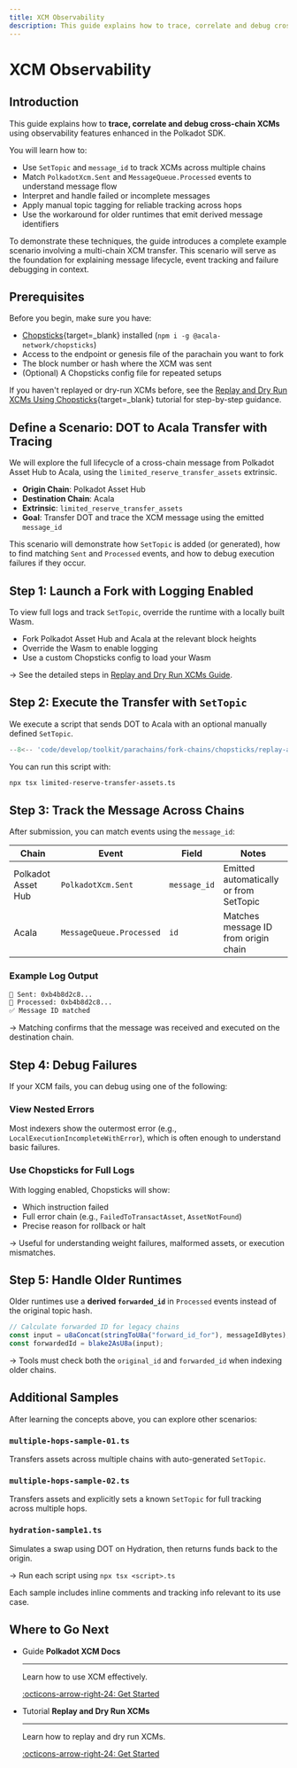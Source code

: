 ```yaml
---
title: XCM Observability
description: This guide explains how to trace, correlate and debug cross-chain XCMs using observability features enhanced in the Polkadot SDK.
---
```


# XCM Observability

## Introduction

This guide explains how to **trace, correlate and debug cross-chain XCMs** using observability features enhanced in the Polkadot SDK.

You will learn how to:

- Use `SetTopic` and `message_id` to track XCMs across multiple chains
- Match `PolkadotXcm.Sent` and `MessageQueue.Processed` events to understand message flow
- Interpret and handle failed or incomplete messages
- Apply manual topic tagging for reliable tracking across hops
- Use the workaround for older runtimes that emit derived message identifiers

To demonstrate these techniques, the guide introduces a complete example scenario involving a multi-chain XCM transfer. This scenario will serve as the foundation for explaining message lifecycle, event tracking and failure debugging in context.

## Prerequisites

Before you begin, make sure you have:

- [Chopsticks](/develop/toolkit/parachains/fork-chains/chopsticks/get-started/){target=\_blank} installed (`npm i -g @acala-network/chopsticks`)
- Access to the endpoint or genesis file of the parachain you want to fork
- The block number or hash where the XCM was sent
- (Optional) A Chopsticks config file for repeated setups

If you haven't replayed or dry-run XCMs before, see the [Replay and Dry Run XCMs Using Chopsticks](/tutorials/interoperability/replay-and-dry-run-xcms/){target=\_blank} tutorial for step-by-step guidance.

## Define a Scenario: DOT to Acala Transfer with Tracing

We will explore the full lifecycle of a cross-chain message from Polkadot Asset Hub to Acala, using the `limited_reserve_transfer_assets` extrinsic.

* **Origin Chain**: Polkadot Asset Hub
* **Destination Chain**: Acala
* **Extrinsic**: `limited_reserve_transfer_assets`
* **Goal**: Transfer DOT and trace the XCM message using the emitted `message_id`

This scenario will demonstrate how `SetTopic` is added (or generated), how to find matching `Sent` and `Processed` events, and how to debug execution failures if they occur.

## Step 1: Launch a Fork with Logging Enabled

To view full logs and track `SetTopic`, override the runtime with a locally built Wasm.

* Fork Polkadot Asset Hub and Acala at the relevant block heights
* Override the Wasm to enable logging
* Use a custom Chopsticks config to load your Wasm

→ See the detailed steps in [Replay and Dry Run XCMs Guide](https://docs.polkadot.com/tutorials/interoperability/replay-and-dry-run-xcms/).

## Step 2: Execute the Transfer with `SetTopic`

We execute a script that sends DOT to Acala with an optional manually defined `SetTopic`.

```ts
--8<-- 'code/develop/toolkit/parachains/fork-chains/chopsticks/replay-and-dry-run-xcms/limited-reserve-transfer-assets.ts'
```

You can run this script with:

```bash
npx tsx limited-reserve-transfer-assets.ts
```

## Step 3: Track the Message Across Chains

After submission, you can match events using the `message_id`:

| Chain              | Event                    | Field        | Notes                                  |
| ------------------ | ------------------------ | ------------ | -------------------------------------- |
| Polkadot Asset Hub | `PolkadotXcm.Sent`       | `message_id` | Emitted automatically or from SetTopic |
| Acala              | `MessageQueue.Processed` | `id`         | Matches message ID from origin chain   |

### Example Log Output

```bash
📣 Sent: 0xb4b8d2c8...
📣 Processed: 0xb4b8d2c8...
✅ Message ID matched
```

→ Matching confirms that the message was received and executed on the destination chain.

## Step 4: Debug Failures

If your XCM fails, you can debug using one of the following:

### View Nested Errors

Most indexers show the outermost error (e.g., `LocalExecutionIncompleteWithError`), which is often enough to understand basic failures.

### Use Chopsticks for Full Logs

With logging enabled, Chopsticks will show:

* Which instruction failed
* Full error chain (e.g., `FailedToTransactAsset`, `AssetNotFound`)
* Precise reason for rollback or halt

→ Useful for understanding weight failures, malformed assets, or execution mismatches.

## Step 5: Handle Older Runtimes

Older runtimes use a **derived `forwarded_id`** in `Processed` events instead of the original topic hash.

```ts
// Calculate forwarded ID for legacy chains
const input = u8aConcat(stringToU8a("forward_id_for"), messageIdBytes);
const forwardedId = blake2AsU8a(input);
```

→ Tools must check both the `original_id` and `forwarded_id` when indexing older chains.

## Additional Samples

After learning the concepts above, you can explore other scenarios:

### `multiple-hops-sample-01.ts`

Transfers assets across multiple chains with auto-generated `SetTopic`.

### `multiple-hops-sample-02.ts`

Transfers assets and explicitly sets a known `SetTopic` for full tracking across multiple hops.

### `hydration-sample1.ts`

Simulates a swap using DOT on Hydration, then returns funds back to the origin.

→ Run each script using `npx tsx <script>.ts`

Each sample includes inline comments and tracking info relevant to its use case.

## Where to Go Next

<div class="grid cards" markdown>

-   <span class="badge guide">Guide</span> __Polkadot XCM Docs__

    ---

    Learn how to use XCM effectively.

    [:octicons-arrow-right-24: Get Started](/develop/interoperability/intro-to-xcm/)

-   <span class="badge tutorial">Tutorial</span> __Replay and Dry Run XCMs__

    ---

    Learn how to replay and dry run XCMs.

    [:octicons-arrow-right-24: Get Started](/tutorials/interoperability/replay-and-dry-run-xcms/)


</div>
